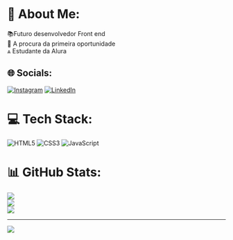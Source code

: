 # 💫 About Me:
📚Futuro desenvolvedor Front end<br>💼 A procura da primeira oportunidade <br> ⩓ Estudante da Alura<br>


## 🌐 Socials:
[![Instagram](https://img.shields.io/badge/Instagram-%23E4405F.svg?logo=Instagram&logoColor=white)](https://instagram.com/fhael_andrad) [![LinkedIn](https://img.shields.io/badge/LinkedIn-%230077B5.svg?logo=linkedin&logoColor=white)](https://linkedin.com/in/Rafhael) 

# 💻 Tech Stack:
![HTML5](https://img.shields.io/badge/html5-%23E34F26.svg?style=for-the-badge&logo=html5&logoColor=white) ![CSS3](https://img.shields.io/badge/css3-%231572B6.svg?style=for-the-badge&logo=css3&logoColor=white) ![JavaScript](https://img.shields.io/badge/javascript-%23323330.svg?style=for-the-badge&logo=javascript&logoColor=%23F7DF1E)
# 📊 GitHub Stats:
![](https://github-readme-stats.vercel.app/api?username=FhaelAndrad&theme=midnight-purple&hide_border=false&include_all_commits=false&count_private=false)<br/>
![](https://github-readme-streak-stats.herokuapp.com/?user=FhaelAndrad&theme=midnight-purple&hide_border=false)<br/>
![](https://github-readme-stats.vercel.app/api/top-langs/?username=FhaelAndrad&theme=midnight-purple&hide_border=false&include_all_commits=false&count_private=false&layout=compact)

---
[![](https://visitcount.itsvg.in/api?id=FhaelAndrad&icon=0&color=0)](https://visitcount.itsvg.in)

<!-- Proudly created with GPRM ( https://gprm.itsvg.in ) -->
